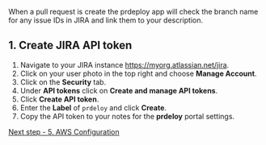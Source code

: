 When a pull request is create the prdeploy app will check the branch name for any issue IDs in JIRA and link them to your description.

## 1. Create JIRA API token
1. Navigate to your JIRA instance https://myorg.atlassian.net/jira.
2. Click on your user photo in the top right and choose **Manage Account**.
3. Click on the **Security** tab.
4. Under **API tokens** click on **Create and manage API tokens**.
5. Click **Create API token**.
6. Enter the **Label** of `prdeloy` and click **Create**.
7. Copy the API token to your notes for the **prdeloy** portal settings.

[Next step - 5. AWS Configuration](./5-aws-configuration.md)

